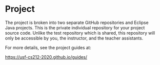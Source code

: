 # Project 

The project is broken into two separate GitHub repositories and Eclipse Java projects. This is the private individual repository for your project source code. Unlike the test repository which is shared, this repository will only be accessible by you, the instructor, and the teacher assistants.

For more details, see the project guides at:

<https://usf-cs212-2020.github.io/guides/>